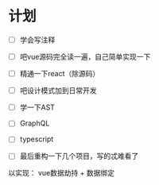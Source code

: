 # 计划

- [ ] 学会写注释
- [ ] 吧vue源码完全读一遍，自己简单实现一下
- [ ] 精通一下react（除源码）
- [ ] 吧设计模式加到日常开发
- [ ] 学一下AST
- [ ] GraphQL
- [ ] typescript
- [ ] 最后重构一下几个项目，写的忒难看了


以实现：
vue数据劫持 + 数据绑定
